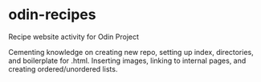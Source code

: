# odin-recipes
Recipe website activity for Odin Project

Cementing knowledge on creating new repo, setting up index, directories, and boilerplate for .html.
Inserting images, linking to internal pages, and creating ordered/unordered lists. 

